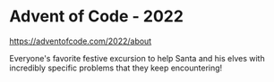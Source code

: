 # Advent of Code - 2022

https://adventofcode.com/2022/about

Everyone's favorite festive excursion to help Santa and his elves with incredibly specific problems that they keep encountering!
